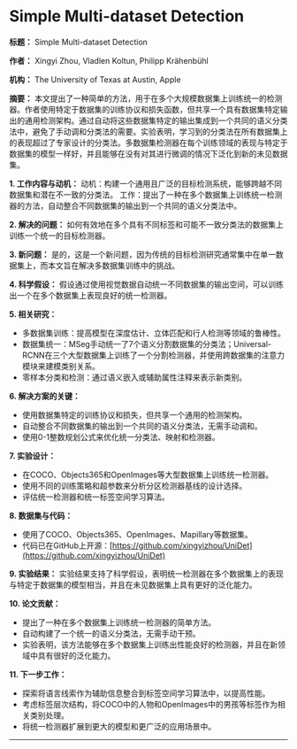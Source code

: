 # Simple Multi-dataset Detection

**标题：** Simple Multi-dataset Detection

**作者：** Xingyi Zhou, Vladlen Koltun, Philipp Krähenbühl

**机构：** The University of Texas at Austin, Apple

**摘要：** 本文提出了一种简单的方法，用于在多个大规模数据集上训练统一的检测器。作者使用特定于数据集的训练协议和损失函数，但共享一个具有数据集特定输出的通用检测架构。通过自动将这些数据集特定的输出集成到一个共同的语义分类法中，避免了手动调和分类法的需要。实验表明，学习到的分类法在所有数据集上的表现超过了专家设计的分类法。多数据集检测器在每个训练领域的表现与特定于数据集的模型一样好，并且能够在没有对其进行微调的情况下泛化到新的未见数据集。

**1. 工作内容与动机：** 动机：构建一个通用且广泛的目标检测系统，能够跨越不同数据集和潜在不一致的分类法。 工作：提出了一种在多个数据集上训练统一检测器的方法，自动整合不同数据集的输出到一个共同的语义分类法中。

**2. 解决的问题：** 如何有效地在多个具有不同标签和可能不一致分类法的数据集上训练一个统一的目标检测器。

**3. 新问题：** 是的，这是一个新问题，因为传统的目标检测研究通常集中在单一数据集上，而本文旨在解决多数据集训练中的挑战。

**4. 科学假设：** 假设通过使用视觉数据自动统一不同数据集的输出空间，可以训练出一个在多个数据集上表现良好的统一检测器。

**5. 相关研究：**

- 多数据集训练：提高模型在深度估计、立体匹配和行人检测等领域的鲁棒性。
- 数据集统一：MSeg手动统一了7个语义分割数据集的分类法；Universal-RCNN在三个大型数据集上训练了一个分割检测器，并使用跨数据集的注意力模块来建模类别关系。
- 零样本分类和检测：通过语义嵌入或辅助属性注释来表示新类别。

**6. 解决方案的关键：**

- 使用数据集特定的训练协议和损失，但共享一个通用的检测架构。
- 自动整合不同数据集的输出到一个共同的语义分类法，无需手动调和。
- 使用0-1整数规划公式来优化统一分类法、映射和检测器。

**7. 实验设计：**

- 在COCO、Objects365和OpenImages等大型数据集上训练统一检测器。
- 使用不同的训练策略和超参数来分析分区检测器基线的设计选择。
- 评估统一检测器和统一标签空间学习算法。

**8. 数据集与代码：**

- 使用了COCO、Objects365、OpenImages、Mapillary等数据集。
- 代码已在GitHub上开源：[https://github.com/xingyizhou/UniDet](https://github.com/xingyizhou/UniDet)

**9. 实验结果：** 实验结果支持了科学假设，表明统一检测器在多个数据集上的表现与特定于数据集的模型相当，并且在未见数据集上具有更好的泛化能力。

**10. 论文贡献：**

- 提出了一种在多个数据集上训练统一检测器的简单方法。
- 自动构建了一个统一的语义分类法，无需手动干预。
- 实验表明，该方法能够在多个数据集上训练出性能良好的检测器，并且在新领域中具有很好的泛化能力。

**11. 下一步工作：**

- 探索将语言线索作为辅助信息整合到标签空间学习算法中，以提高性能。
- 考虑标签层次结构，将COCO中的人物和OpenImages中的男孩等标签作为相关类别处理。
- 将统一检测器扩展到更大的模型和更广泛的应用场景中。

---

